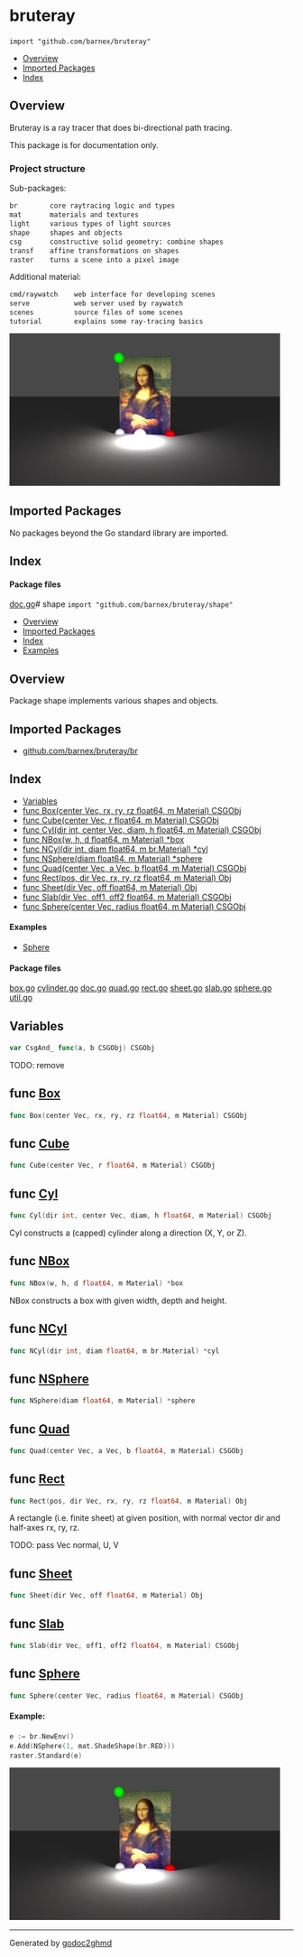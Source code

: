 # bruteray
`import "github.com/barnex/bruteray"`

* [Overview](#pkg-overview)
* [Imported Packages](#pkg-imports)
* [Index](#pkg-index)

## <a name="pkg-overview">Overview</a>
Bruteray is a ray tracer that does bi-directional path tracing.

This package is for documentation only.

### Project structure
Sub-packages:

	br        core raytracing logic and types
	mat       materials and textures
	light     various types of light sources
	shape     shapes and objects
	csg       constructive solid geometry: combine shapes
	transf    affine transformations on shapes
	raster    turns a scene into a pixel image

Additional material:

	cmd/raywatch    web interface for developing scenes
	serve           web server used by raywatch
	scenes          source files of some scenes
	tutorial        explains some ray-tracing basics

![fig](shots/062.jpg)

## <a name="pkg-imports">Imported Packages</a>

No packages beyond the Go standard library are imported.

## <a name="pkg-index">Index</a>

#### <a name="pkg-files">Package files</a>
[doc.go](./doc.go)# shape
`import "github.com/barnex/bruteray/shape"`

* [Overview](#pkg-overview)
* [Imported Packages](#pkg-imports)
* [Index](#pkg-index)
* [Examples](#pkg-examples)

## <a name="pkg-overview">Overview</a>
Package shape implements various shapes and objects.

## <a name="pkg-imports">Imported Packages</a>

- [github.com/barnex/bruteray/br](./../br)

## <a name="pkg-index">Index</a>
* [Variables](#pkg-variables)
* [func Box(center Vec, rx, ry, rz float64, m Material) CSGObj](#Box)
* [func Cube(center Vec, r float64, m Material) CSGObj](#Cube)
* [func Cyl(dir int, center Vec, diam, h float64, m Material) CSGObj](#Cyl)
* [func NBox(w, h, d float64, m Material) \*box](#NBox)
* [func NCyl(dir int, diam float64, m br.Material) \*cyl](#NCyl)
* [func NSphere(diam float64, m Material) \*sphere](#NSphere)
* [func Quad(center Vec, a Vec, b float64, m Material) CSGObj](#Quad)
* [func Rect(pos, dir Vec, rx, ry, rz float64, m Material) Obj](#Rect)
* [func Sheet(dir Vec, off float64, m Material) Obj](#Sheet)
* [func Slab(dir Vec, off1, off2 float64, m Material) CSGObj](#Slab)
* [func Sphere(center Vec, radius float64, m Material) CSGObj](#Sphere)

#### <a name="pkg-examples">Examples</a>
* [Sphere](#example_Sphere)

#### <a name="pkg-files">Package files</a>
[box.go](./box.go) [cylinder.go](./cylinder.go) [doc.go](./doc.go) [quad.go](./quad.go) [rect.go](./rect.go) [sheet.go](./sheet.go) [slab.go](./slab.go) [sphere.go](./sphere.go) [util.go](./util.go) 

## <a name="pkg-variables">Variables</a>
``` go
var CsgAnd_ func(a, b CSGObj) CSGObj
```
TODO: remove

## <a name="Box">func</a> [Box](./box.go#L44)
``` go
func Box(center Vec, rx, ry, rz float64, m Material) CSGObj
```

## <a name="Cube">func</a> [Cube](./box.go#L52)
``` go
func Cube(center Vec, r float64, m Material) CSGObj
```

## <a name="Cyl">func</a> [Cyl](./quad.go#L10)
``` go
func Cyl(dir int, center Vec, diam, h float64, m Material) CSGObj
```
Cyl constructs a (capped) cylinder along a direction (X, Y, or Z).

## <a name="NBox">func</a> [NBox](./box.go#L10)
``` go
func NBox(w, h, d float64, m Material) *box
```
NBox constructs a box with given width, depth and height.

## <a name="NCyl">func</a> [NCyl](./cylinder.go#L5)
``` go
func NCyl(dir int, diam float64, m br.Material) *cyl
```

## <a name="NSphere">func</a> [NSphere](./sphere.go#L10)
``` go
func NSphere(diam float64, m Material) *sphere
```

## <a name="Quad">func</a> [Quad](./quad.go#L19)
``` go
func Quad(center Vec, a Vec, b float64, m Material) CSGObj
```

## <a name="Rect">func</a> [Rect](./rect.go#L9)
``` go
func Rect(pos, dir Vec, rx, ry, rz float64, m Material) Obj
```
A rectangle (i.e. finite sheet) at given position,
with normal vector dir and half-axes rx, ry, rz.

TODO: pass Vec normal, U, V

## <a name="Sheet">func</a> [Sheet](./sheet.go#L5)
``` go
func Sheet(dir Vec, off float64, m Material) Obj
```

## <a name="Slab">func</a> [Slab](./slab.go#L5)
``` go
func Slab(dir Vec, off1, off2 float64, m Material) CSGObj
```

## <a name="Sphere">func</a> [Sphere](./sphere.go#L6)
``` go
func Sphere(center Vec, radius float64, m Material) CSGObj
```

#### Example:

```go
e := br.NewEnv()
e.Add(NSphere(1, mat.ShadeShape(br.RED)))
raster.Standard(e)
```

![fig](shots/062.jpg)

- - -
Generated by [godoc2ghmd](https://github.com/GandalfUK/godoc2ghmd)
